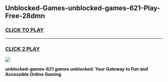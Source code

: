 
## Unblocked-Games-unblocked-games-621-Play-Free-28dmn
<h3>
<a href="https://premium76.site?title=unblocked-games-621&ref=18A">CLICK TO PLAY</a></h3>
<hr>

<h3>
<a href="https://premium76.site?title=unblocked-games-621&ref=18A">CLICK 2 PLAY</a>
  
</h3>

<a href="https://premium76.site?title=unblocked-games-621&ref=18A"><img src="https://clearcache.store/games.png"></a>


**unblocked-games-621 games unblocked: Your Gateway to Fun and Accessible Online Gaming**
